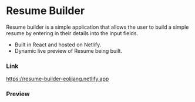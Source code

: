 # Resume Builder 
Resume builder is a simple application that allows the user to build a simple resume by entering in their details into the input fields.

- Built in React and hosted on Netlify.
- Dynamic live preview of Resume being built.

### Link
https://resume-builder-eoljjang.netlify.app

### Preview 
